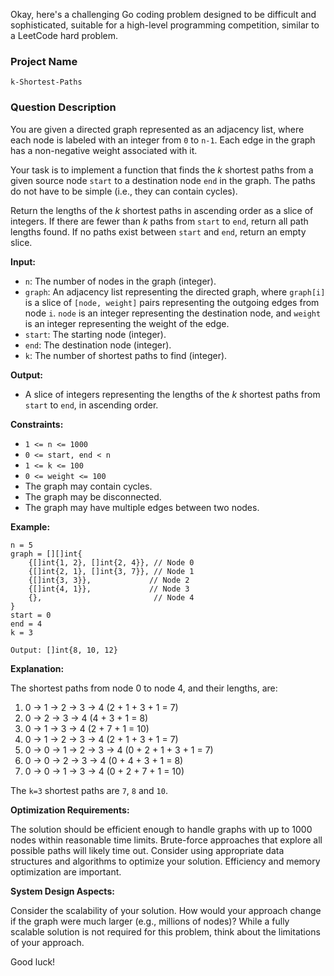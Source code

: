 Okay, here's a challenging Go coding problem designed to be difficult and sophisticated, suitable for a high-level programming competition, similar to a LeetCode hard problem.

### Project Name

`k-Shortest-Paths`

### Question Description

You are given a directed graph represented as an adjacency list, where each node is labeled with an integer from `0` to `n-1`. Each edge in the graph has a non-negative weight associated with it.

Your task is to implement a function that finds the *k* shortest paths from a given source node `start` to a destination node `end` in the graph. The paths do not have to be simple (i.e., they can contain cycles).

Return the lengths of the *k* shortest paths in ascending order as a slice of integers. If there are fewer than *k* paths from `start` to `end`, return all path lengths found. If no paths exist between `start` and `end`, return an empty slice.

**Input:**

*   `n`: The number of nodes in the graph (integer).
*   `graph`: An adjacency list representing the directed graph, where `graph[i]` is a slice of `[node, weight]` pairs representing the outgoing edges from node `i`. `node` is an integer representing the destination node, and `weight` is an integer representing the weight of the edge.
*   `start`: The starting node (integer).
*   `end`: The destination node (integer).
*   `k`: The number of shortest paths to find (integer).

**Output:**

*   A slice of integers representing the lengths of the *k* shortest paths from `start` to `end`, in ascending order.

**Constraints:**

*   `1 <= n <= 1000`
*   `0 <= start, end < n`
*   `1 <= k <= 100`
*   `0 <= weight <= 100`
*   The graph may contain cycles.
*   The graph may be disconnected.
*   The graph may have multiple edges between two nodes.

**Example:**

```
n = 5
graph = [][]int{
    {[]int{1, 2}, []int{2, 4}}, // Node 0
    {[]int{2, 1}, []int{3, 7}}, // Node 1
    {[]int{3, 3}},             // Node 2
    {[]int{4, 1}},             // Node 3
    {},                         // Node 4
}
start = 0
end = 4
k = 3

Output: []int{8, 10, 12}
```

**Explanation:**

The shortest paths from node 0 to node 4, and their lengths, are:

1.  0 -> 1 -> 2 -> 3 -> 4 (2 + 1 + 3 + 1 = 7)
2.  0 -> 2 -> 3 -> 4 (4 + 3 + 1 = 8)
3.  0 -> 1 -> 3 -> 4 (2 + 7 + 1 = 10)
4.  0 -> 1 -> 2 -> 3 -> 4 (2 + 1 + 3 + 1 = 7)
5. 0 -> 0 -> 1 -> 2 -> 3 -> 4 (0 + 2 + 1 + 3 + 1 = 7)
6. 0 -> 0 -> 2 -> 3 -> 4 (0 + 4 + 3 + 1 = 8)
7. 0 -> 0 -> 1 -> 3 -> 4 (0 + 2 + 7 + 1 = 10)

The `k=3` shortest paths are `7`, `8` and `10`.

**Optimization Requirements:**

The solution should be efficient enough to handle graphs with up to 1000 nodes within reasonable time limits. Brute-force approaches that explore all possible paths will likely time out. Consider using appropriate data structures and algorithms to optimize your solution. Efficiency and memory optimization are important.

**System Design Aspects:**

Consider the scalability of your solution. How would your approach change if the graph were much larger (e.g., millions of nodes)? While a fully scalable solution is not required for this problem, think about the limitations of your approach.

Good luck!
